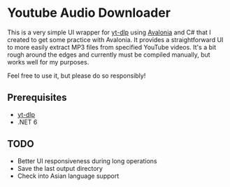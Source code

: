 # Youtube Audio Downloader

This is a very simple UI wrapper for [yt-dlp](https://github.com/yt-dlp/yt-dlp) using [Avalonia](https://avaloniaui.net/) and C# that I created to get some practice with Avalonia. It provides a straightforward UI to more easily extract MP3 files from specified YouTube videos. It's a bit rough around the edges and currently must be compiled manually, but works well for my purposes.

Feel free to use it, but please do so responsibly!

## Prerequisites
- [yt-dlp](https://github.com/yt-dlp/yt-dlp)
- .NET 6

## TODO

- Better UI responsiveness during long operations
- Save the last output directory
- Check into Asian language support
